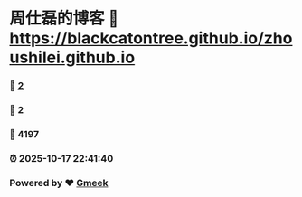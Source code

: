 # 周仕磊的博客 :link: https://blackcatontree.github.io/zhoushilei.github.io 
### :page_facing_up: [2](https://blackcatontree.github.io/zhoushilei.github.io/tag.html) 
### :speech_balloon: 2 
### :hibiscus: 4197 
### :alarm_clock: 2025-10-17 22:41:40 
### Powered by :heart: [Gmeek](https://github.com/Meekdai/Gmeek)
